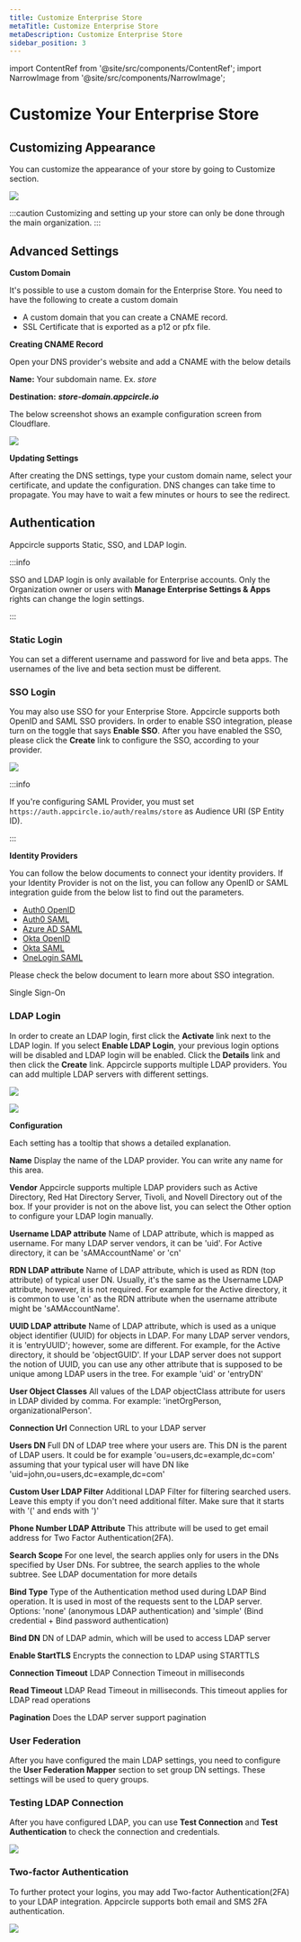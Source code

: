 ```yaml
---
title: Customize Enterprise Store
metaTitle: Customize Enterprise Store
metaDescription: Customize Enterprise Store
sidebar_position: 3
---
```


import ContentRef from '@site/src/components/ContentRef';
import NarrowImage from '@site/src/components/NarrowImage';

# Customize Your Enterprise Store


## Customizing Appearance

You can customize the appearance of your store by going to Customize section.

![](<https://cdn.appcircle.io/docs/assets/entstore-customize.png>)

:::caution
Customizing and setting up your store can only be done through the main organization.
:::

## Advanced Settings

**Custom Domain**

It's possible to use a custom domain for the Enterprise Store. You need to have the following to create a custom domain

- A custom domain that you can create a CNAME record.
- SSL Certificate that is exported as a p12 or pfx file.

**Creating CNAME Record**

Open your DNS provider's website and add a CNAME with the below details

**Name:** Your subdomain name. Ex. *store*

**Destination:** _**store-domain.appcircle.io**_

The below screenshot shows an example configuration screen from Cloudflare.

![](<https://cdn.appcircle.io/docs/assets/entstore-cname.png>)


**Updating Settings**

After creating the DNS settings, type your custom domain name, select your certificate, and update the configuration. DNS changes can take time to propagate. You may have to wait a few minutes or hours to see the redirect.

<NarrowImage src="https://cdn.appcircle.io/docs/assets/entstore-customdomain.png" />

## Authentication

Appcircle supports Static, SSO, and LDAP login.

:::info

SSO and LDAP login is only available for  Enterprise accounts. Only the Organization owner or users with **Manage Enterprise Settings & Apps** rights can change the login settings.

:::

### Static Login

You can set a different username and password for live and beta apps. The usernames of the live and beta section must be different. 

<NarrowImage src="https://cdn.appcircle.io/docs/assets/entstore-settings.png" />

### SSO Login

You may also use SSO for your Enterprise Store. Appcircle supports both OpenID and SAML SSO providers. In order to enable SSO integration, please turn on the toggle that says **Enable SSO**. After you have enabled the SSO, please click the **Create** link to configure the SSO, according to your provider.

![](<https://cdn.appcircle.io/docs/assets/entstore-ssotoggle.png>)


:::info

If you're configuring SAML Provider, you must set `https://auth.appcircle.io/auth/realms/store` as Audience URI (SP Entity ID).

:::


**Identity Providers​**

You can follow the below documents to connect your identity providers. If your Identity Provider is not on the list, you can follow any OpenID or SAML integration guide from the below list to find out the parameters.

- [Auth0 OpenID](../account/sso/auth-openid.md)
- [Auth0 SAML](../account/sso/auth-saml.md)
- [Azure AD SAML](../account/sso/azure-saml.md)
- [Okta OpenID](../account/sso/okta-openid.md)
- [Okta SAML](../account/sso/okta-saml.md)
- [OneLogin SAML](../account/sso/onelogin-saml.md)

Please check the below document to learn more about SSO integration.

<ContentRef url="/account/sso/single-sign-on">
  Single Sign-On
</ContentRef>

### LDAP Login

In order to create an LDAP login, first click the **Activate** link next to the LDAP login. If you select **Enable LDAP Login**, your previous login options will be disabled and LDAP login will be enabled. Click the **Details** link and then click the **Create** link. Appcircle supports multiple LDAP providers. You can add multiple LDAP servers with different settings. 

![](<https://cdn.appcircle.io/docs/assets/entstore-ldapenable.png>)

![](<https://cdn.appcircle.io/docs/assets/entstore-ldapcreate.png>)


**Configuration**

Each setting has a tooltip that shows a detailed explanation.

**Name**
Display the name of the LDAP provider. You can write any name for this area.

**Vendor**
Appcircle supports multiple LDAP providers such as Active Directory, Red Hat Directory Server, Tivoli, and Novell Directory out of the box. If your provider is not on the above list, you can select the Other option to configure your LDAP login manually.

**Username LDAP attribute**
Name of LDAP attribute, which is mapped as username. For many LDAP server vendors, it can be 'uid'. For Active directory, it can be 'sAMAccountName' or 'cn'

**RDN LDAP attribute**
Name of LDAP attribute, which is used as RDN (top attribute) of typical user DN. Usually, it's the same as the Username LDAP attribute, however, it is not required. For example for the Active directory, it is common to use 'cn' as the RDN attribute when the username attribute might be 'sAMAccountName'.

**UUID LDAP attribute**
Name of LDAP attribute, which is used as a unique object identifier (UUID) for objects in LDAP. For many LDAP server vendors, it is 'entryUUID'; however, some are different. For example, for the Active directory, it should be 'objectGUID'. If your LDAP server does not support the notion of UUID, you can use any other attribute that is supposed to be unique among LDAP users in the tree. For example 'uid' or 'entryDN'

**User Object Classes**
All values of the LDAP objectClass attribute for users in LDAP divided by comma. For example: 'inetOrgPerson, organizationalPerson'.

**Connection Url**
Connection URL to your LDAP server

**Users DN**
Full DN of LDAP tree where your users are. This DN is the parent of LDAP users. It could be for example 'ou=users,dc=example,dc=com' assuming that your typical user will have DN like 'uid=john,ou=users,dc=example,dc=com'

**Custom User LDAP Filter**
Additional LDAP Filter for filtering searched users. Leave this empty if you don't need additional filter. Make sure that it starts with '(' and ends with ')'

**Phone Number LDAP Attribute**
This attribute will be used to get email address  for Two Factor Authentication(2FA).

**Search Scope**
For one level, the search applies only for users in the DNs specified by User DNs. For subtree, the search applies to the whole subtree. See LDAP documentation for more details

**Bind Type**
Type of the Authentication method used during LDAP Bind operation. It is used in most of the requests sent to the LDAP server. Options: 'none' (anonymous LDAP authentication) and 'simple' (Bind credential + Bind password authentication)

**Bind DN**
DN of LDAP admin, which will be used to access LDAP server

**Enable StartTLS**
Encrypts the connection to LDAP using STARTTLS

**Connection Timeout**
LDAP Connection Timeout in milliseconds

**Read Timeout**
LDAP Read Timeout in milliseconds. This timeout applies for LDAP read operations

**Pagination**
Does the LDAP server support pagination

### User Federation
After you have configured the main LDAP settings, you need to configure the **User Federation Mapper** section to set group DN settings. These settings will be used to query groups.


### Testing LDAP Connection

After you have configured LDAP, you can use **Test Connection** and **Test Authentication** to check the connection and credentials.

![](<https://cdn.appcircle.io/docs/assets/entstore-testconnection.png>)


### Two-factor Authentication

To further protect your logins, you may add Two-factor Authentication(2FA) to your LDAP integration. Appcircle supports both email and SMS 2FA authentication. 

![](<https://cdn.appcircle.io/docs/assets/entstore-2fa.png>)

